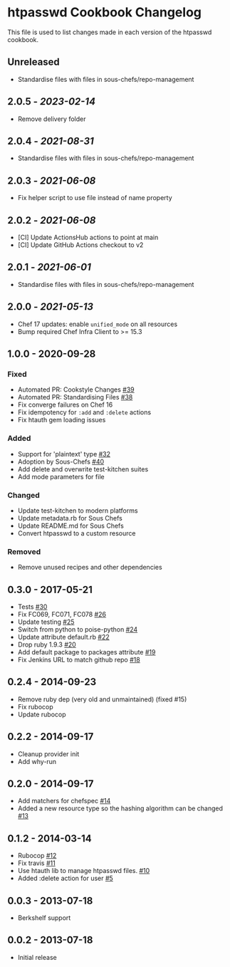 # htpasswd Cookbook Changelog

This file is used to list changes made in each version of the htpasswd cookbook.

## Unreleased

- Standardise files with files in sous-chefs/repo-management

## 2.0.5 - *2023-02-14*

- Remove delivery folder

## 2.0.4 - *2021-08-31*

- Standardise files with files in sous-chefs/repo-management

## 2.0.3 - *2021-06-08*

- Fix helper script to use file instead of name property

## 2.0.2 - *2021-06-08*

- [CI] Update ActionsHub actions to point at main
- [CI] Update GitHub Actions checkout to v2

## 2.0.1 - *2021-06-01*

- Standardise files with files in sous-chefs/repo-management

## 2.0.0 - *2021-05-13*

- Chef 17 updates: enable `unified_mode` on all resources
- Bump required Chef Infra Client to >= 15.3

## 1.0.0 - 2020-09-28

### Fixed

- Automated PR: Cookstyle Changes [\#39](https://github.com/sous-chefs/htpasswd/pull/39)
- Automated PR: Standardising Files [\#38](https://github.com/sous-chefs/htpasswd/pull/38)
- Fix converge failures on Chef 16
- Fix idempotency for `:add` and `:delete` actions
- Fix htauth gem loading issues

### Added

- Support for 'plaintext' type [\#32](https://github.com/sous-chefs/htpasswd/pull/32)
- Adoption by Sous-Chefs [\#40](https://github.com/sous-chefs/htpasswd/pull/40)
- Add delete and overwrite test-kitchen suites
- Add mode parameters for file

### Changed

- Update test-kitchen to modern platforms
- Update metadata.rb for Sous Chefs
- Update README.md for Sous Chefs
- Convert htpasswd to a custom resource

### Removed

- Remove unused recipes and other dependencies

## 0.3.0 - 2017-05-21

- Tests [\#30](https://github.com/sous-chefs/htpasswd/pull/30)
- Fix FC069, FC071, FC078 [\#26](https://github.com/sous-chefs/htpasswd/pull/26)
- Update testing [\#25](https://github.com/sous-chefs/htpasswd/pull/25)
- Switch from python to poise-python [\#24](https://github.com/sous-chefs/htpasswd/pull/24)
- Update attribute default.rb  [\#22](https://github.com/sous-chefs/htpasswd/pull/22)
- Drop ruby 1.9.3 [\#20](https://github.com/sous-chefs/htpasswd/pull/20)
- Add default package to packages attribute [\#19](https://github.com/sous-chefs/htpasswd/pull/19)
- Fix Jenkins URL to match github repo [\#18](https://github.com/sous-chefs/htpasswd/pull/18)

## 0.2.4 - 2014-09-23

- Remove ruby dep (very old and unmaintained) (fixed #15)
- Fix rubocop
- Update rubocop

## 0.2.2 - 2014-09-17

- Cleanup provider init
- Add why-run

## 0.2.0 - 2014-09-17

- Add matchers for chefspec [\#14](https://github.com/sous-chefs/htpasswd/pull/14)
- Added a new resource type so the hashing algorithm can be changed [\#13](https://github.com/sous-chefs/htpasswd/pull/13)

## 0.1.2 - 2014-03-14

- Rubocop [\#12](https://github.com/sous-chefs/htpasswd/pull/12)
- Fix travis [\#11](https://github.com/sous-chefs/htpasswd/pull/11)
- Use htauth lib to manage htpasswd files. [\#10](https://github.com/sous-chefs/htpasswd/pull/10)
- Added :delete action for user [\#5](https://github.com/sous-chefs/htpasswd/pull/5)

## 0.0.3 - 2013-07-18

- Berkshelf support

## 0.0.2 - 2013-07-18

- Initial release
